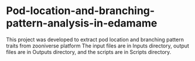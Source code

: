 # Pod-location-and-branching-pattern-analysis-in-edamame
This project was developed to extract pod location and branching pattern traits from zooniverse platform
The input files are in Inputs directory, output files are in Outputs directory, and the scripts are in Scripts directory.
